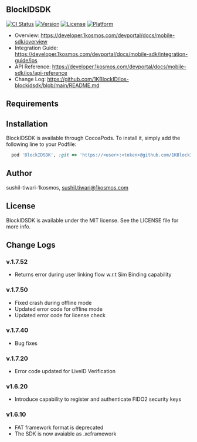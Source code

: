 ## BlockIDSDK

[![CI Status](https://img.shields.io/travis/sushil-tiwari-1kosmos/BlockIDSDK.svg?style=flat)](https://travis-ci.org/sushil-tiwari-1kosmos/BlockIDSDK)
[![Version](https://img.shields.io/cocoapods/v/BlockIDSDK.svg?style=flat)](https://cocoapods.org/pods/BlockIDSDK)
[![License](https://img.shields.io/cocoapods/l/BlockIDSDK.svg?style=flat)](https://cocoapods.org/pods/BlockIDSDK)
[![Platform](https://img.shields.io/cocoapods/p/BlockIDSDK.svg?style=flat)](https://cocoapods.org/pods/BlockIDSDK)

- Overview: https://developer.1kosmos.com/devportal/docs/mobile-sdk/overview 
- Integration Guide: https://developer.1kosmos.com/devportal/docs/mobile-sdk/integration-guide/ios
- API Reference: https://developer.1kosmos.com/devportal/docs/mobile-sdk/ios/api-reference
- Change Log: https://github.com/1KBlockID/ios-blockidsdk/blob/main/README.md

## Requirements

## Installation

BlockIDSDK is available through CocoaPods. To install it, simply add the following line to your Podfile:

```ruby
  pod 'BlockIDSDK', :git => 'https://<user>:<token>@github.com/1KBlockID/ios-blockidsdk.git', :tag => '1.7.52'
```

## Author

sushil-tiwari-1kosmos, sushil.tiwari@1kosmos.com

## License

BlockIDSDK is available under the MIT license. See the LICENSE file for more info.

## Change Logs
### v.1.7.52
- Returns error during user linking flow w.r.t Sim Binding capability    

### v.1.7.50
- Fixed crash during offline mode
- Updated error code for offline mode  
- Updated error code for license check

### v.1.7.40
- Bug fixes

### v.1.7.20
- Error code updated for LiveID Verification

### v1.6.20
- Introduce capability to register and authenticate FIDO2 security keys

### v1.6.10
- FAT framework format is deprecated
- The SDK is now avaiable as .xcframework
